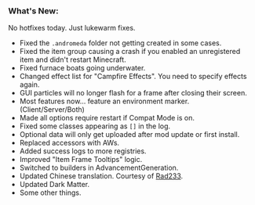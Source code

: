 ### What's New:

No hotfixes today. Just lukewarm fixes.

* Fixed the `.andromeda` folder not getting created in some cases.
* Fixed the item group causing a crash if you enabled an unregistered item and didn't restart Minecraft.
* Fixed furnace boats going underwater.
* Changed effect list for "Campfire Effects". You need to specify effects again.
* GUI particles will no longer flash for a frame after closing their screen.
* Most features now... feature an environment marker. (Client/Server/Both)
* Made all options require restart if Compat Mode is on.
* Fixed some classes appearing as `[]` in the log.
* Optional data will only get uploaded after mod update or first install.
* Replaced accessors with AWs.
* Added success logs to more registries.
* Improved "Item Frame Tooltips" logic.
* Switched to builders in AdvancementGeneration.
* Updated Chinese translation. Courtesy of [Rad233](https://github.com/Rad233).
* Updated Dark Matter.
* Some other things.
